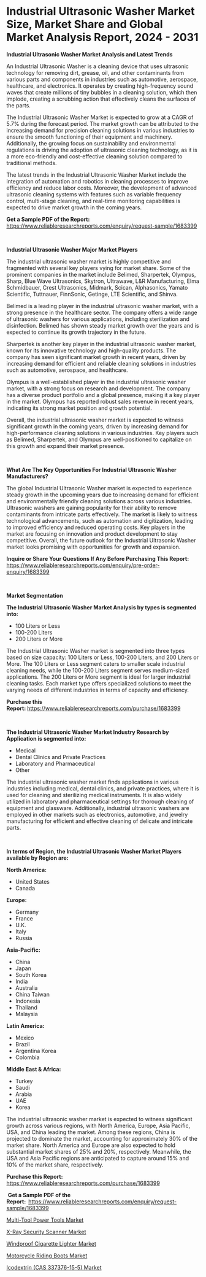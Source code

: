 <p><h1>Industrial Ultrasonic Washer Market Size, Market Share and Global Market Analysis Report, 2024 - 2031</h1></p><p><strong>Industrial Ultrasonic Washer Market Analysis and Latest Trends</strong></p>
<p><p>An Industrial Ultrasonic Washer is a cleaning device that uses ultrasonic technology for removing dirt, grease, oil, and other contaminants from various parts and components in industries such as automotive, aerospace, healthcare, and electronics. It operates by creating high-frequency sound waves that create millions of tiny bubbles in a cleaning solution, which then implode, creating a scrubbing action that effectively cleans the surfaces of the parts.</p><p>The Industrial Ultrasonic Washer Market is expected to grow at a CAGR of 5.7% during the forecast period. The market growth can be attributed to the increasing demand for precision cleaning solutions in various industries to ensure the smooth functioning of their equipment and machinery. Additionally, the growing focus on sustainability and environmental regulations is driving the adoption of ultrasonic cleaning technology, as it is a more eco-friendly and cost-effective cleaning solution compared to traditional methods.</p><p>The latest trends in the Industrial Ultrasonic Washer Market include the integration of automation and robotics in cleaning processes to improve efficiency and reduce labor costs. Moreover, the development of advanced ultrasonic cleaning systems with features such as variable frequency control, multi-stage cleaning, and real-time monitoring capabilities is expected to drive market growth in the coming years.</p></p>
<p><strong>Get a Sample PDF of the Report:&nbsp;</strong> <a href="https://www.reliableresearchreports.com/enquiry/request-sample/1683399">https://www.reliableresearchreports.com/enquiry/request-sample/1683399</a></p>
<p>&nbsp;</p>
<p><strong>Industrial Ultrasonic Washer Major Market Players</strong></p>
<p><p>The industrial ultrasonic washer market is highly competitive and fragmented with several key players vying for market share. Some of the prominent companies in the market include Belimed, Sharpertek, Olympus, Sharp, Blue Wave Ultrasonics, Skytron, Ultrawave, L&R Manufacturing, Elma Schmidbauer, Crest Ultrasonics, Midmark, Scican, Alphasonics, Yamato Scientific, Tuttnauer, FinnSonic, Getinge, LTE Scientific, and Shinva.</p><p>Belimed is a leading player in the industrial ultrasonic washer market, with a strong presence in the healthcare sector. The company offers a wide range of ultrasonic washers for various applications, including sterilization and disinfection. Belimed has shown steady market growth over the years and is expected to continue its growth trajectory in the future.</p><p>Sharpertek is another key player in the industrial ultrasonic washer market, known for its innovative technology and high-quality products. The company has seen significant market growth in recent years, driven by increasing demand for efficient and reliable cleaning solutions in industries such as automotive, aerospace, and healthcare.</p><p>Olympus is a well-established player in the industrial ultrasonic washer market, with a strong focus on research and development. The company has a diverse product portfolio and a global presence, making it a key player in the market. Olympus has reported robust sales revenue in recent years, indicating its strong market position and growth potential.</p><p>Overall, the industrial ultrasonic washer market is expected to witness significant growth in the coming years, driven by increasing demand for high-performance cleaning solutions in various industries. Key players such as Belimed, Sharpertek, and Olympus are well-positioned to capitalize on this growth and expand their market presence.</p></p>
<p>&nbsp;</p>
<p><strong>What Are The Key Opportunities For Industrial Ultrasonic Washer Manufacturers?</strong></p>
<p><p>The global Industrial Ultrasonic Washer market is expected to experience steady growth in the upcoming years due to increasing demand for efficient and environmentally friendly cleaning solutions across various industries. Ultrasonic washers are gaining popularity for their ability to remove contaminants from intricate parts effectively. The market is likely to witness technological advancements, such as automation and digitization, leading to improved efficiency and reduced operating costs. Key players in the market are focusing on innovation and product development to stay competitive. Overall, the future outlook for the Industrial Ultrasonic Washer market looks promising with opportunities for growth and expansion.</p></p>
<p><strong>Inquire or Share Your Questions If Any Before Purchasing This Report:</strong> <a href="https://www.reliableresearchreports.com/enquiry/pre-order-enquiry/1683399">https://www.reliableresearchreports.com/enquiry/pre-order-enquiry/1683399</a></p>
<p>&nbsp;</p>
<p><strong>Market Segmentation</strong></p>
<p><strong>The Industrial Ultrasonic Washer Market Analysis by types is segmented into:</strong></p>
<p><ul><li>100 Liters or Less</li><li>100-200 Liters</li><li>200 Liters or More</li></ul></p>
<p><p>The Industrial Ultrasonic Washer market is segmented into three types based on size capacity: 100 Liters or Less, 100-200 Liters, and 200 Liters or More. The 100 Liters or Less segment caters to smaller scale industrial cleaning needs, while the 100-200 Liters segment serves medium-sized applications. The 200 Liters or More segment is ideal for larger industrial cleaning tasks. Each market type offers specialized solutions to meet the varying needs of different industries in terms of capacity and efficiency.</p></p>
<p><strong>Purchase this Report:&nbsp;</strong><a href="https://www.reliableresearchreports.com/purchase/1683399">https://www.reliableresearchreports.com/purchase/1683399</a></p>
<p>&nbsp;</p>
<p><strong>The Industrial Ultrasonic Washer Market Industry Research by Application is segmented into:</strong></p>
<p><ul><li>Medical</li><li>Dental Clinics and Private Practices</li><li>Laboratory and Pharmaceutical</li><li>Other</li></ul></p>
<p><p>The industrial ultrasonic washer market finds applications in various industries including medical, dental clinics, and private practices, where it is used for cleaning and sterilizing medical instruments. It is also widely utilized in laboratory and pharmaceutical settings for thorough cleaning of equipment and glassware. Additionally, industrial ultrasonic washers are employed in other markets such as electronics, automotive, and jewelry manufacturing for efficient and effective cleaning of delicate and intricate parts.</p></p>
<p>&nbsp;</p>
<p><strong>In terms of Region, the Industrial Ultrasonic Washer Market Players available by Region are:</strong></p>
<p>
    <p> <strong> North America: </strong>
        <ul>
            <li>United States</li>
            <li>Canada</li>
        </ul>
        </p> 
    <p> <strong> Europe: </strong>
        <ul>
            <li>Germany</li>
            <li>France</li>
            <li>U.K.</li>
            <li>Italy</li>
            <li>Russia</li>
        </ul>
        </p> 
    <p> <strong> Asia-Pacific: </strong>
        <ul>
            <li>China</li>
            <li>Japan</li>
            <li>South Korea</li>
            <li>India</li>
            <li>Australia</li>
            <li>China Taiwan</li>
            <li>Indonesia</li>
            <li>Thailand</li>
            <li>Malaysia</li>
        </ul>
        </p> 
    <p> <strong> Latin America: </strong>
        <ul>
            <li>Mexico</li>
            <li>Brazil</li>
            <li>Argentina Korea</li>
            <li>Colombia</li>
        </ul>
        </p> 
    <p> <strong> Middle East & Africa: </strong>
        <ul>
            <li>Turkey</li>
            <li>Saudi</li>
            <li>Arabia</li>
            <li>UAE</li>
            <li>Korea</li>
        </ul>
    </p>
    </p>
<p><p>The industrial ultrasonic washer market is expected to witness significant growth across various regions, with North America, Europe, Asia Pacific, USA, and China leading the market. Among these regions, China is projected to dominate the market, accounting for approximately 30% of the market share. North America and Europe are also expected to hold substantial market shares of 25% and 20%, respectively. Meanwhile, the USA and Asia Pacific regions are anticipated to capture around 15% and 10% of the market share, respectively.</p></p>
<p><strong>Purchase this Report: </strong><a href="https://www.reliableresearchreports.com/purchase/1683399">https://www.reliableresearchreports.com/purchase/1683399</a></p>
<p>&nbsp;<strong>Get a Sample PDF of the Report:&nbsp;&nbsp;</strong><a href="https://www.reliableresearchreports.com/enquiry/request-sample/1683399">https://www.reliableresearchreports.com/enquiry/request-sample/1683399</a></p>
<p><strong></strong></p>
<p><p><a href="https://github.com/edytherolanlouisejk1miz0wig/Market-Research-Report-List-1/blob/main/multi-tool-power-tools-market.md">Multi-Tool Power Tools Market</a></p><p><a href="https://github.com/peachesmcdowel1/Market-Research-Report-List-1/blob/main/x-ray-security-scanner-market.md">X-Ray Security Scanner Market</a></p><p><a href="https://medium.com/@samanthamills76/windproof-cigarette-lighter-market-insights-into-market-cagr-market-trends-and-growth-strategies-c4996c564ace">Windproof Cigarette Lighter Market</a></p><p><a href="https://medium.com/@samanthamills76/motorcycle-riding-boots-market-comprehensive-assessment-by-type-application-and-geography-b584d412dac4">Motorcycle Riding Boots Market</a></p><p><a href="https://issuu.com/reportprime-2/docs/icodextrin-cas-337376-15-5-market-size-2030.pptx">Icodextrin (CAS 337376-15-5) Market</a></p></p>